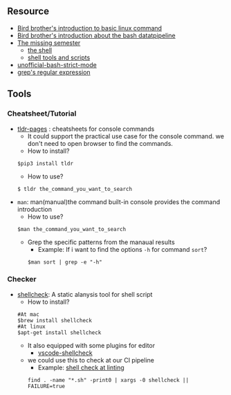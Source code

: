 

## Resource
- [Bird brother's introduction to basic linux command](https://linux.vbird.org/linux_basic/redhat6.1/linux_06command.php)
- [Bird brother's introduction about the bash datatpipeline](http://linux.vbird.org/linux_basic_train/unit08.php)
- [The missing semester](https://missing.csail.mit.edu/)
    - [the shell](https://missing.csail.mit.edu/2020/course-shell/)
    - [shell tools and scripts](https://missing.csail.mit.edu/2020/shell-tools/)
- [unofficial-bash-strict-mode](http://redsymbol.net/articles/unofficial-bash-strict-mode/)
- [grep's regular expression](http://benjr.tw/97395)

## Tools
### Cheatsheet/Tutorial
- [tldr-pages](https://github.com/tldr-pages/tldr) : cheatsheets for console commands
    - It could support the practical use case for the console command. we don't need to open browser to find the commands.
    - How to install?
    ```
    $pip3 install tldr 
    ```
    - How to use?
    ```
    $ tldr the_command_you_want_to_search
    ```
- `man`: man(manual)the command built-in console provides the command introduction
    - How to use?
    ```
    $man the_command_you_want_to_search
    ```
    - Grep the specific patterns from the manaual results
        - Example: If i want to find the options `-h` for command `sort`?
        ```
        $man sort | grep -e "-h"
        ```
### Checker
- [shellcheck](https://github.com/koalaman/shellcheck): A static alanysis tool for shell script 
    - How to install?
    ```
    #At mac
    $brew install shellcheck
    #At linux
    $apt-get install shellcheck
    ```
    - It also equipped with some plugins for editor
        - [vscode-shellcheck](https://github.com/vscode-shellcheck/vscode-shellcheck)
    - we could use this to check at our CI pipeline
        - Example: [shell check at linting](https://github.com/full-stack-deep-learning/fsdl-text-recognizer-2021-labs/blob/174ebbdc065442175d9457b7a97d6e065f3d9cd0/lab8/tasks/lint.sh#L33)
        ```
        find . -name "*.sh" -print0 | xargs -0 shellcheck || FAILURE=true
        ```